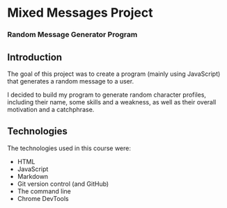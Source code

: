 # Mixed Messages Project
### Random Message Generator Program

## Introduction
The goal of this project was to create a program (mainly using JavaScript) that generates a random message to a user.

I decided to build my program to generate random character profiles, including their name, some skills and a weakness, 
as well as their overall motivation and a catchphrase.

## Technologies
The technologies used in this course were:
  - HTML
  - JavaScript
  - Markdown
  - Git version control (and GitHub)
  - The command line
  - Chrome DevTools
